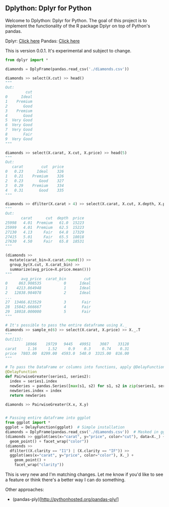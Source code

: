 ## Dplython: Dplyr for Python

Welcome to Dplython: Dplyr for Python.
The goal of this project is to implement the functionality of the R package Dplyr on top of Python's pandas.

Dplyr: [Click here](https://cran.rstudio.com/web/packages/dplyr/vignettes/introduction.html)
Pandas: [Click here](http://pandas.pydata.org/pandas-docs/stable/10min.html)

This is version 0.0.1. 
It's experimental and subject to change.

```python
from dplyr import *

diamonds = DplyFrame(pandas.read_csv('./diamonds.csv'))

diamonds >> select(X.cut) >> head()
"""
Out:
         cut
0      Ideal
1    Premium
2       Good
3    Premium
4       Good
5  Very Good
6  Very Good
7  Very Good
8       Fair
9  Very Good
"""

diamonds >> select(X.carat, X.cut, X.price) >> head(5)
"""
Out:
   carat        cut  price
0   0.23      Ideal    326
1   0.21    Premium    326
2   0.23       Good    327
3   0.29    Premium    334
4   0.31       Good    335
"""

diamonds >> dfilter(X.carat > 4) >> select(X.carat, X.cut, X.depth, X.price)
"""
Out:
       carat      cut  depth  price
25998   4.01  Premium   61.0  15223
25999   4.01  Premium   62.5  15223
27130   4.13     Fair   64.8  17329
27415   5.01     Fair   65.5  18018
27630   4.50     Fair   65.8  18531
"""

(diamonds >> 
  mutate(carat_bin=X.carat.round()) >> 
  group_by(X.cut, X.carat_bin) >> 
  summarize(avg_price=X.price.mean()))
"""
       avg_price  carat_bin        cut
0     863.908535          0      Ideal
1    4213.864948          1      Ideal
2   12838.984078          2      Ideal
...
27  13466.823529          3       Fair
28  15842.666667          4       Fair
29  18018.000000          5       Fair
"""

# It's possible to pass the entire dataframe using X._ 
diamonds >> sample_n(6) >> select(X.carat, X.price) >> X._.T
"""
Out[13]:
         18966    19729   9445   49951    3087    33128
carat     1.16     1.52     0.9    0.3     0.74    0.31
price  7803.00  8299.00  4593.0  540.0  3315.00  816.00
"""

# To pass the DataFrame or columns into functions, apply @DelayFunction
@DelayFunction
def PairwiseGreater(series1, series2):
  index = series1.index
  newSeries = pandas.Series([max(s1, s2) for s1, s2 in zip(series1, series2)])
  newSeries.index = index
  return newSeries

diamonds >> PairwiseGreater(X.x, X.y)


# Passing entire dataframe into ggplot
from ggplot import *
ggplot = DelayFunction(ggplot)  # Simple installation
diamonds = DplyFrame(pandas.read_csv('./diamonds.csv'))  # Masked in ggplot pkg
(diamonds >> ggplot(aes(x="carat", y="price", color="cut"), data=X._) + 
  geom_point() + facet_wrap("color"))
(diamonds >>
  dfilter((X.clarity == "I1") | (X.clarity == "IF")) >> 
  ggplot(aes(x="carat", y="price", color="color"), X._) + 
    geom_point() + 
    facet_wrap("clarity"))
```

This is very new and I'm matching changes. 
Let me know if you'd like to see a feature or think there's a better way I can do something.

Other approaches:
* (pandas-ply)[http://pythonhosted.org/pandas-ply/]

